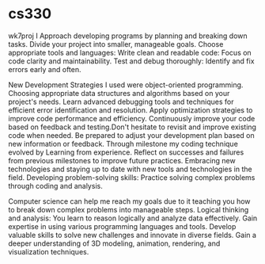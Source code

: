 # cs330
wk7proj
I Approach developing programs by planning and breaking down tasks. Divide your project into smaller, manageable goals. Choose appropriate tools and languages: Write clean and readable code: Focus on code clarity and maintainability. Test and debug thoroughly: Identify and fix errors early and often. 
 
 
New Development Strategies I used were object-oriented programming. Choosing appropriate data structures and algorithms based on your project's needs. Learn advanced debugging tools and techniques for efficient error identification and resolution. Apply optimization strategies to improve code performance and efficiency. Continuously improve your code based on feedback and testing.Don't hesitate to revisit and improve existing code when needed. Be prepared to adjust your development plan based on new information or feedback. 
Through milestone my coding technique evolved by Learning from experience. Reflect on successes and failures from previous milestones to improve future practices. Embracing new technologies and staying up to date with new tools and technologies in the field. Developing problem-solving skills: Practice solving complex problems through coding and analysis. 
 
 
Computer science can help me reach my goals due to it teaching you how to break down complex problems into manageable steps. Logical thinking and analysis: You learn to reason logically and analyze data effectively. Gain expertise in using various programming languages and tools. Develop valuable skills to solve new challenges and innovate in diverse fields. Gain a deeper understanding of 3D modeling, animation, rendering, and visualization techniques. 
 
